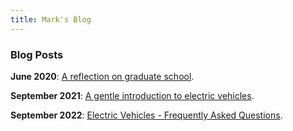 ```yaml
---
title: Mark's Blog
---
```


### Blog Posts

**June 2020**: [A reflection on graduate school](gradreflect.md).

**September 2021**: [A gentle introduction to electric vehicles](electricvehicles.md).

**September 2022**: [Electric Vehicles - Frequently Asked Questions](electricvehicles-faq.md).
